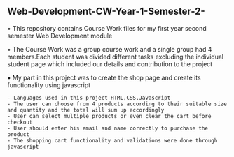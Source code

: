 ﻿## Web-Development-CW-Year-1-Semester-2-
 
 • This repository contains Course Work files for my first year second semester Web Development module 
 
 • The Course Work was a group course work and a single group had 4 members.Each student was divided different tasks excluding the individual student page which 
    included our details and contribution to the project
 
 • My part in this project was to create the shop page and create its functionality using javascript 
 
    - Languages used in this project HTML,CSS,Javascript
    - The user can choose from 4 products according to their suitable size and quantity and the total will sum up accordingly
    - User can select multiple products or even clear the cart before checkout
    - User should enter his email and name correctly to purchase the product 
    - The shopping cart functionality and validations were done through javascript
